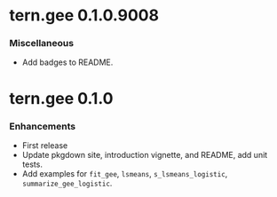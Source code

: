 # tern.gee 0.1.0.9008

### Miscellaneous

* Add badges to README.

# tern.gee 0.1.0

### Enhancements

* First release
* Update pkgdown site, introduction vignette, and README, add unit tests.
* Add examples for `fit_gee`, `lsmeans`, `s_lsmeans_logistic`, `summarize_gee_logistic`.
